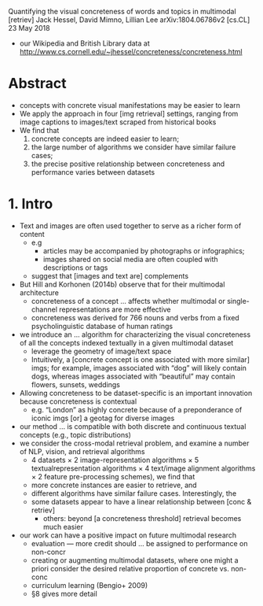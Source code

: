 Quantifying the visual concreteness of words and topics in multimodal [retriev]
Jack Hessel, David Mimno, Lillian Lee
arXiv:1804.06786v2 [cs.CL] 23 May 2018

* our Wikipedia and British Library data at
http://www.cs.cornell.edu/~jhessel/concreteness/concreteness.html

# Abstract

* concepts with concrete visual manifestations may be easier to learn
* We apply the approach in four [img retrieval] settings,
  ranging from image captions to images/text scraped from historical books
* We find that
  1. concrete concepts are indeed easier to learn;
  1. the large number of algorithms we consider have similar failure cases;
  1. the precise positive relationship between concreteness and performance
     varies between datasets

# 1. Intro

* Text and images are often used together to serve as a richer form of content
  * e.g
    * articles may be accompanied by photographs or infographics;
    * images shared on social media are often coupled with descriptions or tags
  * suggest that [images and text are] complements
* But Hill and Korhonen (2014b) observe that for their multimodal architecture
  * concreteness of a concept ... affects whether multimodal or single-channel
    representations are more effective
  * concreteness was derived for 766 nouns and verbs
    from a fixed psycholinguistic database of human ratings
* we introduce an ... algorithm for
  characterizing the visual concreteness of all the concepts indexed textually
  in a given multimodal dataset
  * leverage the geometry of image/text space
  * Intuitively, a [concrete concept is one associated with more similar] imgs;
    for example, images associated with “dog” will likely contain dogs, whereas
    images associated with “beautiful” may contain flowers, sunsets, weddings
* Allowing concreteness to be dataset-specific is an important innovation
  because concreteness is contextual
  * e.g. “London” as highly concrete because of a preponderance of iconic imgs
    [or] a geotag for diverse images
* our method ... is compatible with both discrete and continuous textual
  concepts (e.g., topic distributions)
* we consider the cross-modal retrieval problem, and examine a number of NLP,
  vision, and retrieval algorithms
  * 4 datasets × 2 image-representation algorithms × 5 textualrepresentation
    algorithms × 4 text/image alignment algorithms × 2 feature pre-processing
    schemes), we find that
  * more concrete instances are easier to retrieve, and
  * different algorithms have similar failure cases.  Interestingly, the
  * some datasets appear to have a linear relationship between [conc & retriev]
    * others: beyond [a concreteness threshold] retrieval becomes much easier
* our work can have a positive impact on future multimodal research
  * evaluation — more credit should ... be assigned to performance on non-concr
  * creating or augmenting multimodal datasets, where one might
    a priori consider the desired relative proportion of concrete vs. non-conc
  * curriculum learning (Bengio+ 2009)
  * §8 gives more detail
